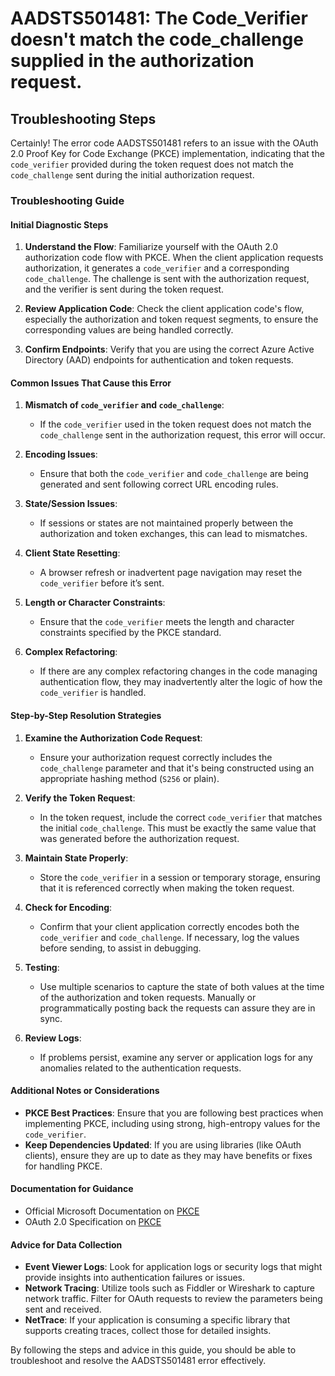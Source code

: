 
# AADSTS501481: The Code_Verifier doesn't match the code_challenge supplied in the authorization request.


## Troubleshooting Steps
Certainly! The error code AADSTS501481 refers to an issue with the OAuth 2.0 Proof Key for Code Exchange (PKCE) implementation, indicating that the `code_verifier` provided during the token request does not match the `code_challenge` sent during the initial authorization request.

### Troubleshooting Guide

#### Initial Diagnostic Steps
1. **Understand the Flow**: Familiarize yourself with the OAuth 2.0 authorization code flow with PKCE. When the client application requests authorization, it generates a `code_verifier` and a corresponding `code_challenge`. The challenge is sent with the authorization request, and the verifier is sent during the token request.
   
2. **Review Application Code**: Check the client application code's flow, especially the authorization and token request segments, to ensure the corresponding values are being handled correctly.

3. **Confirm Endpoints**: Verify that you are using the correct Azure Active Directory (AAD) endpoints for authentication and token requests.

#### Common Issues That Cause this Error
1. **Mismatch of `code_verifier` and `code_challenge`**:
   - If the `code_verifier` used in the token request does not match the `code_challenge` sent in the authorization request, this error will occur.

2. **Encoding Issues**:
   - Ensure that both the `code_verifier` and `code_challenge` are being generated and sent following correct URL encoding rules.

3. **State/Session Issues**:
   - If sessions or states are not maintained properly between the authorization and token exchanges, this can lead to mismatches.

4. **Client State Resetting**: 
   - A browser refresh or inadvertent page navigation may reset the `code_verifier` before it’s sent.

5. **Length or Character Constraints**: 
   - Ensure that the `code_verifier` meets the length and character constraints specified by the PKCE standard.

6. **Complex Refactoring**:
   - If there are any complex refactoring changes in the code managing authentication flow, they may inadvertently alter the logic of how the `code_verifier` is handled.

#### Step-by-Step Resolution Strategies
1. **Examine the Authorization Code Request**:
   - Ensure your authorization request correctly includes the `code_challenge` parameter and that it's being constructed using an appropriate hashing method (`S256` or plain).

2. **Verify the Token Request**:
   - In the token request, include the correct `code_verifier` that matches the initial `code_challenge`. This must be exactly the same value that was generated before the authorization request.

3. **Maintain State Properly**:
   - Store the `code_verifier` in a session or temporary storage, ensuring that it is referenced correctly when making the token request.

4. **Check for Encoding**:
   - Confirm that your client application correctly encodes both the `code_verifier` and `code_challenge`. If necessary, log the values before sending, to assist in debugging.

5. **Testing**:
   - Use multiple scenarios to capture the state of both values at the time of the authorization and token requests. Manually or programmatically posting back the requests can assure they are in sync.

6. **Review Logs**:
   - If problems persist, examine any server or application logs for any anomalies related to the authentication requests.

#### Additional Notes or Considerations
- **PKCE Best Practices**: Ensure that you are following best practices when implementing PKCE, including using strong, high-entropy values for the `code_verifier`.
- **Keep Dependencies Updated**: If you are using libraries (like OAuth clients), ensure they are up to date as they may have benefits or fixes for handling PKCE.

#### Documentation for Guidance
- Official Microsoft Documentation on [PKCE](https://docs.microsoft.com/en-us/azure/active-directory/develop/v2-oauth2-auth-code-flow#proof-key-for-code-exchange-pkce)
- OAuth 2.0 Specification on [PKCE](https://tools.ietf.org/html/rfc7636)

#### Advice for Data Collection
- **Event Viewer Logs**: Look for application logs or security logs that might provide insights into authentication failures or issues.
- **Network Tracing**: Utilize tools such as Fiddler or Wireshark to capture network traffic. Filter for OAuth requests to review the parameters being sent and received.
- **NetTrace**: If your application is consuming a specific library that supports creating traces, collect those for detailed insights.

By following the steps and advice in this guide, you should be able to troubleshoot and resolve the AADSTS501481 error effectively.